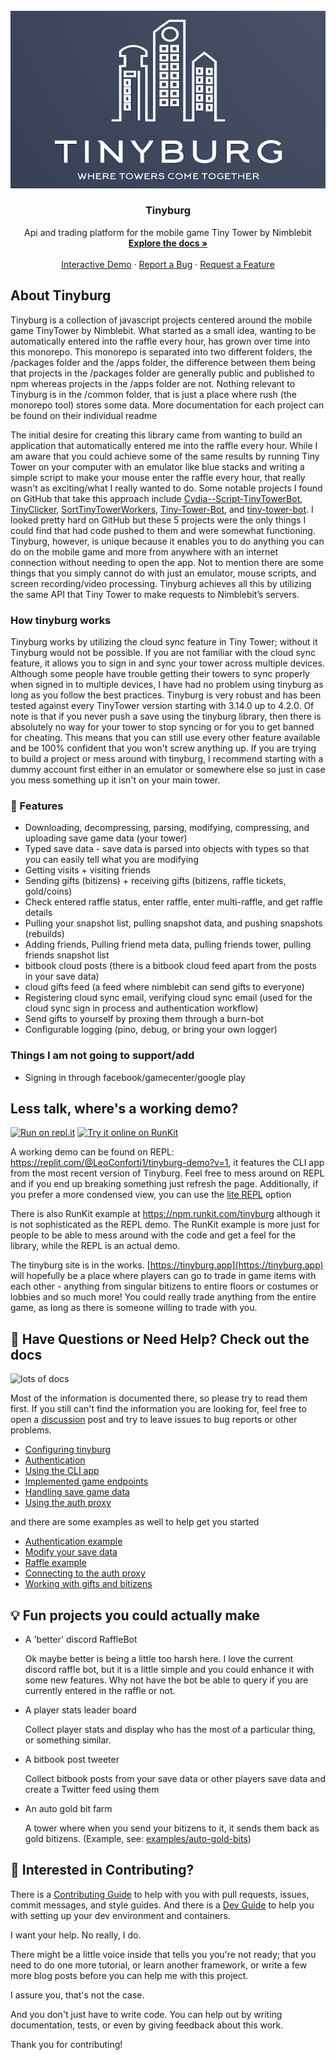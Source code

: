 <div id="top"></div>

<br />
<div align="center">
  <a href="https://github.com/leonitousconforti/tinyburg">
    <img src="docs/tinyburgBanner.png" alt="Logo">
  </a>

  <h3 align="center">Tinyburg</h3>

  <p align="center">
    Api and trading platform for the mobile game Tiny Tower by Nimblebit
    <br />
    <a href="https://github.com/leonitousconforti/tinyburg/tree/main/docs"><strong>Explore the docs »</strong></a>
    <br />
    <br />
    <a href="https://tinyburg.app/">Interactive Demo</a>
    ·
    <a href="https://github.com/leonitousconforti/tinyburg/issues">Report a Bug</a>
    ·
    <a href="https://github.com/leonitousconforti/tinyburg/issues">Request a Feature</a>
  </p>
</div>

## About Tinyburg

Tinyburg is a collection of javascript projects centered around the mobile game TinyTower by Nimblebit. What started as a small idea, wanting to be automatically entered into the raffle every hour, has grown over time into this monorepo. This monorepo is separated into two different folders, the /packages folder and the /apps folder, the difference between them being that projects in the /packages folder are generally public and published to npm whereas projects in the /apps folder are not. Nothing relevant to Tinyburg is in the /common folder, that is just a place where rush (the monorepo tool) stores some data. More documentation for each project can be found on their individual readme


The initial desire for creating this library came from wanting to build an application that automatically entered me into the raffle every hour. While I am aware that you could achieve some of the same results by running Tiny Tower on your computer with an emulator like blue stacks and writing a simple script to make your mouse enter the raffle every hour, that really wasn't as exciting/what I really wanted to do. Some notable projects I found on GitHub that take this approach include [Cydia--Script-TinyTowerBot](https://github.com/egold555/Cydia--Script-TinyTowerBot), [TinyClicker](https://github.com/filadog/TinyClicker), [SortTinyTowerWorkers](https://github.com/andagr/SortTinyTowerWorkers), [Tiny-Tower-Bot](https://github.com/CeHaga/Tiny-Tower-Bot), and [tiny-tower-bot](https://github.com/jacdavwill/tiny-tower-bot). I looked pretty hard on GitHub but these 5 projects were the only things I could find that had code pushed to them and were somewhat functioning. Tinyburg, however, is unique because it enables you to do anything you can do on the mobile game and more from anywhere with an internet connection without needing to open the app. Not to mention there are some things that you simply cannot do with just an emulator, mouse scripts, and screen recording/video processing. Tinyburg achieves all this by utilizing the same API that Tiny Tower to make requests to Nimblebit’s servers.

### How tinyburg works

Tinyburg works by utilizing the cloud sync feature in Tiny Tower; without it Tinyburg would not be possible. If you are not familiar with the cloud sync feature, it allows you to sign in and sync your tower across multiple devices. Although some people have trouble getting their towers to sync properly when signed in to multiple devices, I have had no problem using tinyburg as long as you follow the best practices. Tinyburg is very robust and has been tested against every TinyTower version starting with 3.14.0 up to 4.2.0. Of note is that if you never push a save using the tinyburg library, then there is absolutely no way for your tower to stop syncing or for you to get banned for cheating. This means that you can still use every other feature available and be 100% confident that you won't screw anything up. If you are trying to build a project or mess around with tinyburg, I recommend starting with a dummy account first either in an emulator or somewhere else so just in case you mess something up it isn't on your main tower.

### :dart: Features

-   Downloading, decompressing, parsing, modifying, compressing, and uploading save game data (your tower)
-   Typed save data - save data is parsed into objects with types so that you can easily tell what you are modifying
-   Getting visits + visiting friends
-   Sending gifts (bitizens) + receiving gifts (bitizens, raffle tickets, gold/coins)
-   Check entered raffle status, enter raffle, enter multi-raffle, and get raffle details
-   Pulling your snapshot list, pulling snapshot data, and pushing snapshots (rebuilds)
-   Adding friends, Pulling friend meta data, pulling friends tower, pulling friends snapshot list
-   bitbook cloud posts (there is a bitbook cloud feed apart from the posts in your save data)
-   cloud gifts feed (a feed where nimblebit can send gifts to everyone)
-   Registering cloud sync email, verifying cloud sync email (used for the cloud sync sign in process and authentication workflow)
-   Send gifts to yourself by proxing them through a burn-bot
-   Configurable logging (pino, debug, or bring your own logger)

### Things I am not going to support/add

-   Signing in through facebook/gamecenter/google play

## Less talk, where's a working demo?

[![Run on repl.it](https://replit.com/badge/github/leonitousconforti/tinyburg.svg)](https://repl.it/github/leonitousconforti/tinyburg)
[![Try it online on RunKit](https://img.shields.io/badge/Try%20it%20online%20on-RunKit-f55fa6)](https://npm.runkit.com/tinyburg)

A working demo can be found on REPL: <https://replit.com/@LeoConforti1/tinyburg-demo?v=1>, it features the CLI app from the most recent version of Tinyburg. Feel free to mess around on REPL and if you end up breaking something just refresh the page. Additionally, if you prefer a more condensed view, you can use the [lite REPL](https://replit.com/@LeoConforti1/tinyburg-demo?lite=1&outputonly=1) option

There is also RunKit example at <https://npm.runkit.com/tinyburg> although it is not sophisticated as the REPL demo. The RunKit example is more just for people to be able to mess around with the code and get a feel for the library, while the REPL is an actual demo.

The tinyburg site is in the works. [https://tinyburg.app](https://tinyburg.app) will hopefully be a place where players can go to trade in game items with each other - anything from singular bitizens to entire floors or costumes or lobbies and so much more! You could really trade anything from the entire game, as long as there is someone willing to trade with you.

## :memo: Have Questions or Need Help? Check out the docs

![lots of docs](https://img.shields.io/badge/docs-lots%20of%20them-blueviolet)

Most of the information is documented there, so please try to read them first. If you still can't find the information you are looking for, feel free to open a [discussion](https://github.com/leonitousconforti/tinyburg/discussions) post and try to leave issues to bug reports or other problems.

-   [Configuring tinyburg](docs/Configuration.md)
-   [Authentication](docs/Authentication.md)
-   [Using the CLI app](docs/CLI.md)
-   [Implemented game endpoints](docs/Endpoints.md)
-   [Handling save game data](docs/HandlingSaveGameData.md)
-   [Using the auth proxy](docs/AuthProxy.md)

and there are some examples as well to help get you started

-   [Authentication example](examples/authenticate_app.js)
-   [Modify your save data](examples/booster_app.js)
-   [Raffle example](examples/raffle_app.js)
-   [Connecting to the auth proxy](examples/connecting-to-auth-proxy_app.js)
-   [Working with gifts and bitizens](examples/auto-gold-bits.js)

## :bulb: Fun projects you could actually make

-   A 'better' discord RaffleBot

    Ok maybe better is being a little too harsh here. I love the current discord raffle bot, but it is a little simple and you could enhance it with some new features. Why not have the bot be able to query if you are currently entered in the raffle or not.

-   A player stats leader board

    Collect player stats and display who has the most of a particular thing, or something similar.

-   A bitbook post tweeter

    Collect bitbook posts from your save data or other players save data and create a Twitter feed using them

-   An auto gold bit farm

    A tower where when you send your bitizens to it, it sends them back as gold bitizens. (Example, see: [examples/auto-gold-bits](./examples/auto-gold-bits.js))

## :wave: Interested in Contributing?

There is a [Contributing Guide](docs/CONTRIBUTING.md) to help with you with pull requests, issues, commit messages, and style guides. And there is a [Dev Guide](docs/DevGuide.md) to help you with setting up your dev environment and containers.

I want your help. No really, I do.

There might be a little voice inside that tells you you're not ready; that you need to do one more tutorial, or learn another framework, or write a few more blog posts before you can help me with this project.

I assure you, that's not the case.

And you don't just have to write code. You can help out by writing documentation, tests, or even by giving feedback about this work.

Thank you for contributing!
